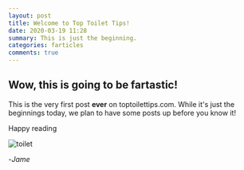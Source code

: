 ```yaml
---
layout: post
title: Welcome to Top Toilet Tips!
date: 2020-03-19 11:28
summary: This is just the beginning.
categories: farticles
comments: true
---
```


## Wow, this is going to be fartastic!
This is the very first post **ever** on toptoilettips.com.
While it's just the beginnings today, we plan to have some posts up before you know it!

Happy reading 

![toilet](https://i.imgur.com/QRDJyeK.png)

-*Jame*
